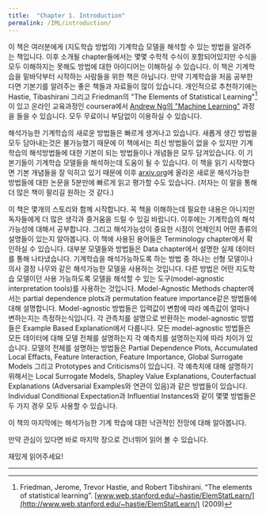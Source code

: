 ```yaml
---
title:  "Chapter 1. Introduction"
permalink: /IML/introduction/
---
```


이 책은 여러분에게 (지도학습 방법의) 기계학습 모델을 해석할 수 있는 방법을 알려주는 책입니다. 이후 소개될 chapter들에서는 몇몇 수학적 수식이 포함되어있지만 수식을 모두 이해하지는 못해도 방법에 대한 아이디어는 이해하실 수 있습니다. 이 책은 기계학습을 밑바닥부터 시작하는 사람들을 위한 책은 아닙니다. 만약 기계학습을 처음 공부한다면 기본기를 알려주는 좋은 책들과 자료들이 많이 있습니다. 개인적으로 추천하기에는 Hastie, Tibashirani 그리고 Friedman의 "The Elements of Statistical Learning"[^1]이 있고 온라인 교육과정인 coursera에서 [Andrew Ng의 "Machine Learning"](https://www.coursera.org/learn/machine-learning) 과정을 들을 수 있습니다. 모두 무료이니 부담없이 이용하실 수 있습니다.

해석가능한 기계학습의 새로운 방법들은 빠르게 생겨나고 있습니다. 새롭게 생긴 방법을 모두 담아내는것은 불가능했기 때문에 이 책에서는 최신 방법들이 없을 수 있지만 기계학습의 해석방법들에 대한 기본이 되는 방법들이나 개념들은 모두 담겨있습니다. 이 기본기들이 기계학습 모델들을 해석하는데 도움이 될 수 있습니다. 이 책을 읽기 시작했다면 기본 개념들을 잘 익히고 있기 때문에 이후 [arxiv.org](https://arxiv.org/)에 올라온 새로운 해석가능한 방법들에 대한 논문을 5분만에 빠르게 읽고 평가할 수도 있습니다. (저자는 이 말을 통해 더 많은 책이 팔리길 원하는 것 같다.)

이 책은 몇개의 스토리와 함께 시작합니다. 꼭 책을 이해하는데 필요한 내용은 아니지만 독자들에게 더 많은 생각과 즐거움을 드릴 수 있길 바랍니다. 이후에는 기계학습의 해석가능성에 대해서 공부합니다. 그리고 해석가능성이 중요한 시점이 언제인지 어떤 종류의 설명들이 있는지 알아봅니다. 이 책에 사용된 용어들은 Terminology chapter에서 확인하실 수 있습니다. 대부분 모델들와 방법들은 Data chapter에서 설명한 실제 데이터를 통해 나타냈습니다. 기계학습을 해석가능하도록 하는 방법 중 하나는 선형 모델이나 의사 결정 나무와 같은 해석가능한 모델을 사용하는 것입니다. 다른 방법은 어떤 지도학습 모델이던 사용 가능하도록 모델을 해석할 수 있는 도구(model-agnostic interpretation tools)를 사용하는 것입니다.  Model-Agnostic Methods chapter에서는 partial dependence plots과 permutation feature importance같은 방법들에 대해 설명합니다. Model-agnostic 방법들은 입력값이 변함에 따라 예측값이 얼마나 변하는지는 측정하는식입니다. 각 관측치를 설명으로 반환하는 model-agnostic 방법들은 Example Based Explanation에서 다룹니다. 모든 model-agnostic 방법들은 모든 데이터에 대해 모델 전체를 설명하는지 각 예측치를 설명하는지에 따라 차이가 있습니다. 모델의 전체를 설명하는 방법들은 Partial Dependence Plots, Accumulated Local Effacts, Feature Interaction, Feature Importance, Global Surrogate Models 그리고 Prototypes and Criticisms이 있습니다. 각 예측치에 대해 설명하기 위해서는 Local Surrogate Models, Shapley Value Explanations, Couterfactual Explanations (Adversarial Examples와 연관이 있음)과 같은 방법들이 있습니다. Individual Conditional Expectation과 Influential Instances와 같이 몇몇 방법들은 두 가지 경우 모두 사용할 수 있습니다. 

이 책의 마지막에는 해석가능한 기계 학습에 대한 낙관적인 전망에 대해 알아봅니다.

만약 관심이 있다면 바로 마지막 장으로 건너뛰어 읽어 볼 수 있습니다.

재밌게 읽어주세요!

---

[^1]: Friedman, Jerome, Trevor Hastie, and Robert Tibshirani. “The elements of statistical learning”. [www.web.stanford.edu/~hastie/ElemStatLearn/](http://www.web.stanford.edu/~hastie/ElemStatLearn/) (2009)